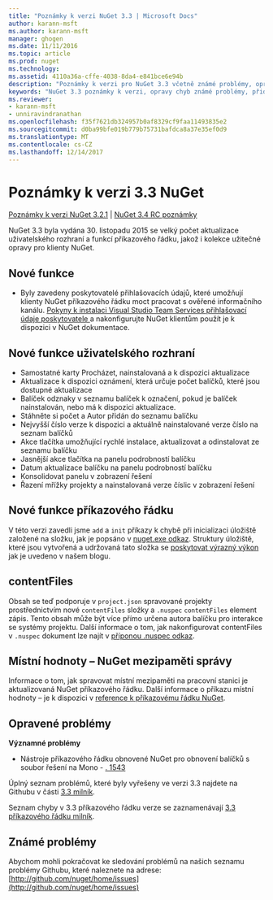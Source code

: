 ```yaml
---
title: "Poznámky k verzi NuGet 3.3 | Microsoft Docs"
author: karann-msft
ms.author: karann-msft
manager: ghogen
ms.date: 11/11/2016
ms.topic: article
ms.prod: nuget
ms.technology: 
ms.assetid: 4110a36a-cffe-4038-8da4-e841bce6e94b
description: "Poznámky k verzi pro NuGet 3.3 včetně známé problémy, opravy chyb, přidaných funkcí a chcete."
keywords: "NuGet 3.3 poznámky k verzi, opravy chyb známé problémy, přidat funkce, chcete"
ms.reviewer:
- karann-msft
- unniravindranathan
ms.openlocfilehash: f35f7621db324957b0af8329cf9faa11493835e2
ms.sourcegitcommit: d0ba99bfe019b779b75731bafdca8a37e35ef0d9
ms.translationtype: MT
ms.contentlocale: cs-CZ
ms.lasthandoff: 12/14/2017
---
```

# <a name="nuget-33-release-notes"></a>Poznámky k verzi 3.3 NuGet

[Poznámky k verzi NuGet 3.2.1](../release-notes/nuget-3.2.1.md) | [NuGet 3.4 RC poznámky](../release-notes/nuget-3.4-RC.md)

NuGet 3.3 byla vydána 30. listopadu 2015 se velký počet aktualizace uživatelského rozhraní a funkcí příkazového řádku, jakož i kolekce užitečné opravy pro klienty NuGet.

## <a name="new-features"></a>Nové funkce

* Byly zavedeny poskytovatelé přihlašovacích údajů, které umožňují klienty NuGet příkazového řádku moct pracovat s ověřené informačního kanálu. [Pokyny k instalaci Visual Studio Team Services přihlašovací údaje poskytovatele ](../API/nuget-exe-Credential-Providers.md) a nakonfigurujte NuGet klientům použít je k dispozici v NuGet dokumentace.

## <a name="new-user-interface-features"></a>Nové funkce uživatelského rozhraní

* Samostatné karty Procházet, nainstalovaná a k dispozici aktualizace
* Aktualizace k dispozici oznámení, která určuje počet balíčků, které jsou dostupné aktualizace
* Balíček odznaky v seznamu balíček k označení, pokud je balíček nainstalován, nebo má k dispozici aktualizace.
* Stáhněte si počet a Autor přidán do seznamu balíčku
* Nejvyšší číslo verze k dispozici a aktuálně nainstalované verze číslo na seznam balíčků
* Akce tlačítka umožňující rychlé instalace, aktualizovat a odinstalovat ze seznamu balíčku
* Jasnější akce tlačítka na panelu podrobností balíčku
* Datum aktualizace balíčku na panelu podrobností balíčku
* Konsolidovat panelu v zobrazení řešení
* Řazení mřížky projekty a nainstalovaná verze číslic v zobrazení řešení

## <a name="new-command-line-features"></a>Nové funkce příkazového řádku

V této verzi zavedli jsme `add` a `init` příkazy k chybě při inicializaci úložiště založené na složku, jak je popsáno v [nuget.exe odkaz](../tools/nuget-exe-cli-reference.md). Struktury úložiště, které jsou vytvořená a udržovaná tato složka se [poskytovat výrazný výkon](http://blog.nuget.org/20150922/Accelerate-Package-Source.html) jak je uvedeno v našem blogu.

## <a name="contentfiles"></a>contentFiles

Obsah se teď podporuje v `project.json` spravované projekty prostřednictvím nové `contentFiles` složky a `.nuspec` `contentFiles` element zápis.  Tento obsah může být více přímo určena autora balíčku pro interakce se systémy projektu.  Další informace o tom, jak nakonfigurovat contentFiles v `.nuspec` dokument lze najít v [příponou .nuspec odkaz](../schema/nuspec.md).

## <a name="nuget-locals-cache-management"></a>Místní hodnoty – NuGet mezipaměti správy

Informace o tom, jak spravovat místní mezipaměti na pracovní stanici je aktualizovaná NuGet příkazového řádku.  Další informace o příkazu místní hodnoty – je k dispozici v [reference k příkazovému řádku NuGet](../tools/cli-ref-locals.md).

## <a name="fixed-issues"></a>Opravené problémy

**Významné problémy**

* Nástroje příkazového řádku obnovené NuGet pro obnovení balíčků s soubor řešení na Mono - [. 1543](https://github.com/NuGet/Home/issues/1543)

Úplný seznam problémů, které byly vyřešeny ve verzi 3.3 najdete na Githubu v části [3.3 milník](https://github.com/NuGet/Home/issues?q=is%3Aissue+milestone%3A3.3.0+is%3Aclosed).

Seznam chyby v 3.3 příkazového řádku verze se zaznamenávají [3.3 příkazového řádku milník](https://github.com/NuGet/Home/issues?q=is%3Aissue+is%3Aclosed+milestone%3A3.3.0-commandline).

## <a name="known-issues"></a>Známé problémy

Abychom mohli pokračovat ke sledování problémů na našich seznamu problémy Githubu, které naleznete na adrese: [http://github.com/nuget/home/issues](http://github.com/nuget/home/issues)
